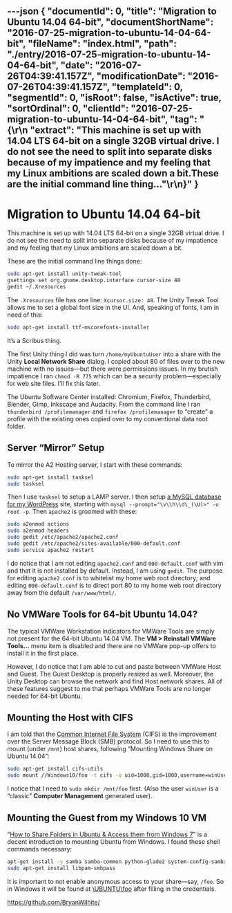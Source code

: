 ---json
{
  "documentId": 0,
  "title": "Migration to Ubuntu 14.04 64-bit",
  "documentShortName": "2016-07-25-migration-to-ubuntu-14-04-64-bit",
  "fileName": "index.html",
  "path": "./entry/2016-07-25-migration-to-ubuntu-14-04-64-bit",
  "date": "2016-07-26T04:39:41.157Z",
  "modificationDate": "2016-07-26T04:39:41.157Z",
  "templateId": 0,
  "segmentId": 0,
  "isRoot": false,
  "isActive": true,
  "sortOrdinal": 0,
  "clientId": "2016-07-25-migration-to-ubuntu-14-04-64-bit",
  "tag": "{\r\n  \"extract\": \"This machine is set up with 14.04 LTS 64-bit on a single 32GB virtual drive. I do not see the need to split into separate disks because of my impatience and my feeling that my Linux ambitions are scaled down a bit.These are the initial command line thing...\"\r\n}"
}
---

# Migration to Ubuntu 14.04 64-bit

This machine is set up with 14.04 LTS 64-bit on a single 32GB virtual drive. I do not see the need to split into separate disks because of my impatience and my feeling that my Linux ambitions are scaled down a bit.

These are the initial command line things done:

```bash
sudo apt-get install unity-tweak-tool
gsettings set org.gnome.desktop.interface cursor-size 48
gedit ~/.Xresources
```

The `.Xresources` file has one line: `Xcursor.size: 48`. The Unity Tweak Tool allows me to set a global font size in the UI. And, speaking of fonts, I am in need of this:

```bash
sudo apt-get install ttf-mscorefonts-installer
```

It’s a Scribus thing.

The first Unity thing I did was turn `/home/myUbuntuUser` into a share with the Unity **Local Network Share** dialog. I copied about 80 of files over to the new machine with no issues—but there were permissions issues. In my brutish impatience I ran `chmod -R 775` which can be a security problem—especially for web site files. I’ll fix this later.

The Ubuntu Software Center installed: Chromium, Firefox, Thunderbird, Blender, Gimp, Inkscape and Audacity. From the command line I ran `thunderbird /profilemanager` and `firefox /profilemanager` to “create” a profile with the existing ones copied over to my conventional data root folder.

## Server “Mirror” Setup

To mirror the A2 Hosting server, I start with these commands:

```bash
sudo apt-get install tasksel
sudo tasksel
```

Then I use `tasksel` to setup a LAMP server. I then setup [a MySQL database for my WordPress](https://codex.wordpress.org/Installing_WordPress) site, starting with `mysql --prompt="\v\\h\\d\_(\U)>" -u root -p`. Then `apache2` is groomed with these:

```bash
sudo a2enmod actions
sudo a2enmod headers
sudo gedit /etc/apache2/apache2.conf
sudo gedit /etc/apache2/sites-available/000-default.conf
sudo service apache2 restart
```

I do notice that I am not editing `apache2.conf` and `000-default.conf` with vim and that it is not installed by default. Instead, I am using `gedit`. The purpose for editing `apache2.conf` is to whitelist my home web root directory; and editing `000-default.conf` is to direct port 80 to my home web root directory away from the default `/var/www/html/`.

## No VMWare Tools for 64-bit Ubuntu 14.04?

The typical VMWare Workstation indicators for VMWare Tools are simply not present for the 64-bit Ubuntu 14.04 VM. The **VM > Reinstall VMWare Tools…** menu item is disabled and there are no VMWare pop-up offers to install it in the first place.

However, I do notice that I am able to cut and paste between VMWare Host and Guest. The Guest Desktop is properly resized as well. Moreover, the Unity Desktop can browse the network and find Host network shares. All of these features suggest to me that perhaps VMWare Tools are no longer needed for 64-bit Ubuntu.

## Mounting the Host with CIFS

I am told that the [Common Internet File System](https://technet.microsoft.com/en-us/library/cc939973.aspx) (CIFS) is the improvement over the Server Message Block (SMB) protocol. So I need to use this to mount (under `/mnt`) host shares, following “Mounting Windows Share on Ubuntu 14.04”:

```bash
sudo apt-get install cifs-utils
sudo mount //Windows10/foo -t cifs -o uid=1000,gid=1000,username=winUser /mnt/foo
```

I notice that I need to `sudo mkdir /mnt/foo` first. (Also the user `winUser` is a “classic” **Computer Management** generated user).

## Mounting the Guest from my Windows 10 VM

“[How to Share Folders in Ubuntu & Access them from Windows 7](http://www.digitalcitizen.life/how-access-ubuntu-shared-folders-windows-7)” is a decent introduction to mounting Ubuntu from Windows. I found these shell commands necessary:

```bash
apt-get install -y samba samba-common python-glade2 system-config-samba
sudo apt-get install libpam-smbpass
```

It is important to not enable anonymous access to your share—say, `/foo`. So in Windows it will be found at [\\UBUNTU\foo](file://ubuntu/foo) after filling in the credentials.

<https://github.com/BryanWilhite/>
